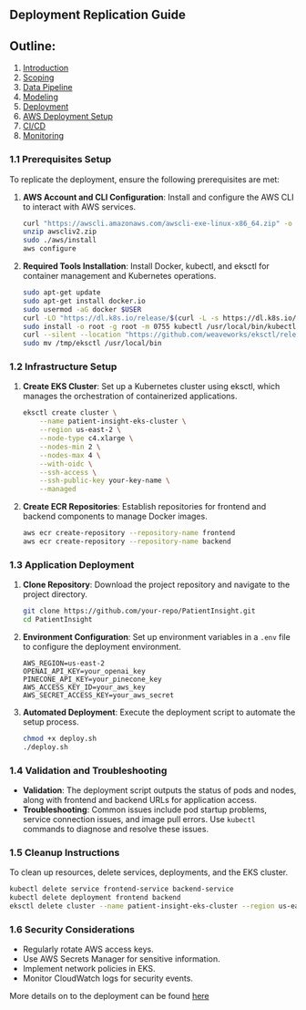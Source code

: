 ## Deployment Replication Guide

## Outline:

1. [Introduction](introduction.md)
2. [Scoping](scoping.md)
3. [Data Pipeline](data_pipeline.md)
4. [Modeling](modelling.md)
5. [Deployment](deployment.md)
6. [AWS Deployment Setup](aws_deployment_setup.md)
7. [CI/CD](cicd.md)
8. [Monitoring](monitoring.md)

### 1.1 Prerequisites Setup

To replicate the deployment, ensure the following prerequisites are met:

1. **AWS Account and CLI Configuration**: Install and configure the AWS CLI to interact with AWS services.
   ```bash
   curl "https://awscli.amazonaws.com/awscli-exe-linux-x86_64.zip" -o "awscliv2.zip"
   unzip awscliv2.zip
   sudo ./aws/install
   aws configure
   ```

2. **Required Tools Installation**: Install Docker, kubectl, and eksctl for container management and Kubernetes operations.
   ```bash
   sudo apt-get update
   sudo apt-get install docker.io
   sudo usermod -aG docker $USER
   curl -LO "https://dl.k8s.io/release/$(curl -L -s https://dl.k8s.io/release/stable.txt)/bin/linux/amd64/kubectl"
   sudo install -o root -g root -m 0755 kubectl /usr/local/bin/kubectl
   curl --silent --location "https://github.com/weaveworks/eksctl/releases/latest/download/eksctl_$(uname -s)_amd64.tar.gz" | tar xz -C /tmp
   sudo mv /tmp/eksctl /usr/local/bin
   ```

### 1.2 Infrastructure Setup

1. **Create EKS Cluster**: Set up a Kubernetes cluster using eksctl, which manages the orchestration of containerized applications.
   ```bash
   eksctl create cluster \
       --name patient-insight-eks-cluster \
       --region us-east-2 \
       --node-type c4.xlarge \
       --nodes-min 2 \
       --nodes-max 4 \
       --with-oidc \
       --ssh-access \
       --ssh-public-key your-key-name \
       --managed
   ```

2. **Create ECR Repositories**: Establish repositories for frontend and backend components to manage Docker images.
   ```bash
   aws ecr create-repository --repository-name frontend
   aws ecr create-repository --repository-name backend
   ```

### 1.3 Application Deployment

1. **Clone Repository**: Download the project repository and navigate to the project directory.
   ```bash
   git clone https://github.com/your-repo/PatientInsight.git
   cd PatientInsight
   ```

2. **Environment Configuration**: Set up environment variables in a `.env` file to configure the deployment environment.
   ```env
   AWS_REGION=us-east-2
   OPENAI_API_KEY=your_openai_key
   PINECONE_API_KEY=your_pinecone_key
   AWS_ACCESS_KEY_ID=your_aws_key
   AWS_SECRET_ACCESS_KEY=your_aws_secret
   ```

3. **Automated Deployment**: Execute the deployment script to automate the setup process.
   ```bash
   chmod +x deploy.sh
   ./deploy.sh
   ```

### 1.4 Validation and Troubleshooting

- **Validation**: The deployment script outputs the status of pods and nodes, along with frontend and backend URLs for application access.
- **Troubleshooting**: Common issues include pod startup problems, service connection issues, and image pull errors. Use `kubectl` commands to diagnose and resolve these issues.

### 1.5 Cleanup Instructions
To clean up resources, delete services, deployments, and the EKS cluster.
```bash
kubectl delete service frontend-service backend-service
kubectl delete deployment frontend backend
eksctl delete cluster --name patient-insight-eks-cluster --region us-east-2
```

### 1.6 Security Considerations
- Regularly rotate AWS access keys.
- Use AWS Secrets Manager for sensitive information.
- Implement network policies in EKS.
- Monitor CloudWatch logs for security events.

More details on to the deployment can be found [here](https://github.com/deepaku23/MedifyAI/blob/main/docs/README.md)
